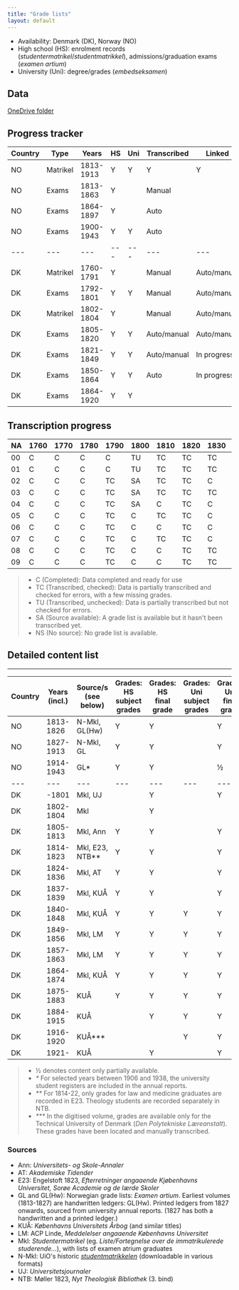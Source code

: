 ```yaml
---
title: "Grade lists"
layout: default
---
```


- Availability: Denmark (DK), Norway (NO)
- High school (HS): enrolment records (*studentermatrikel*/*studentmatrikkel*), admissions/graduation exams (*examen artium*)
- University (Uni): degree/grades (*embedseksamen*)

## Data
[OneDrive folder](https://syddanskuni-my.sharepoint.com/:f:/r/personal/cniel_sam_sdu_dk/Documents/HCNC%20Data?csf=1&web=1&e=zb5LfI)

## Progress tracker

| Country | Type | Years | HS | Uni | Transcribed | Linked |
|---|---|---|---|---|---|---|
| NO | Matrikel | 1813-1913 | Y | Y | Y | Y |
| NO | Exams | 1813-1863 | Y | | Manual | |
| NO | Exams | 1864-1897 | Y | | Auto | |
| NO | Exams | 1900-1943 | Y | Y | Auto | |
|---|---|---|---|---|---|---|
| DK | Matrikel | 1760-1791 | Y | | Manual | Auto/manual |
| DK | Exams | 1792-1801 | Y | Y | Manual |Auto/manual |
| DK | Matrikel | 1802-1804 | Y | | Manual | Auto/manual |
| DK | Exams | 1805-1820 | Y | Y | Auto/manual |Auto/manual |
| DK | Exams | 1821-1849 | Y | Y | Auto/manual |In progress |
| DK | Exams | 1850-1864 | Y | Y | Auto |In progress |
| DK | Exams | 1864-1920 | Y | Y | | |

## Transcription progress

| NA | 1760 | 1770 | 1780 | 1790 | 1800 | 1810 | 1820 | 1830 | 1840 | 1850 | 1860 | 1870 | 1880 | 1890 | 1900 | 1910 | 1920 |
|---|---|---|---|---|---|---|---|---|---|---|---|---|---|---|---|---|---|
| 00 | C | C | C | C | TU | TC | TC | TC | TC | TC | TC | TC | TC | TC | TC | TU | SA |
| 01 | C | C | C | C | TU | TC | TC | TC | TC | TC | TC | TC | TC | C | TC | TU | NS |
| 02 | C | C | C | TC | SA | TC | TC | C | TC | TC | TC | TC | TC | TC | TC | C | NS |
| 03 | C | C | C | TC | SA | TC | TC | TC | TC | TC | TC | TC | TC | TC | TC | C | NS |
| 04 | C | C | C | TC | SA | C | TC | C | TC | TC | TC | TC | TC | TC | TC | SA | NS |
| 05 | C | C | C | TC | C | TC | TC | C | TC | TC | TC | TC | TC | TC | TU | C | NS |
| 06 | C | C | C | TC | C | C | TC | C | TC | TC | TC | TC | TC | TC | TU | C | NS |
| 07 | C | C | C | TC | C | TC | TC | C | TC | TC | C | TC | TC | TC | TU | C | NS |
| 08 | C | C | C | TC | C | C | TC | TC | TC | TC | TC | TC | TC | C | TU | C | NS |
| 09 | C | C | C | TC | C | C | TC | TC | TC | TC | TC | TC | TC | TU | TU | C | NS |

> - C (Completed): Data completed and ready for use
> - TC (Transcribed, checked): Data is partially transcribed and checked for errors, with a few missing grades.
> - TU (Transcribed, unchecked): Data is partially transcribed but not checked for errors.
> - SA (Source available): A grade list is available but it hasn't been transcribed yet.
> - NS (No source): No grade list is available.


## Detailed content list

---

| Country | Years (incl.) | Source/s (see below) | Grades: HS subject grades | Grades: HS final grade | Grades: Uni subject grades | Grades: Uni final grade |
|---|---|---|---|---|---|---|
| NO | 1813-1826 | N-Mkl, GL(Hw) | Y | Y | | Y |
| NO | 1827-1913 | N-Mkl, GL | Y | Y | | Y |
| NO | 1914-1943 | GL* | Y | Y | | ½ |
|---|---|---|---|---|---|---|
| DK | -1801 | Mkl, UJ | | Y | | Y |
| DK | 1802-1804 | Mkl | | Y | | |
| DK | 1805-1813 | Mkl, Ann | Y | Y | | Y |
| DK | 1814-1823 | Mkl, E23, NTB** | Y | Y | | Y |
| DK | 1824-1836 | Mkl, AT | Y | Y | | Y |
| DK | 1837-1839 | Mkl, KUÅ | Y | Y | | Y |
| DK | 1840-1848 | Mkl, KUÅ | Y | Y | Y | Y |
| DK | 1849-1856 | Mkl, LM | Y | Y | Y | Y |
| DK | 1857-1863 | Mkl, LM | Y | Y | Y | Y |
| DK | 1864-1874 | Mkl, KUÅ | Y | Y | Y | Y |
| DK | 1875-1883 | KUÅ | Y | Y | Y | Y |
| DK | 1884-1915 | KUÅ | | Y | Y | Y |
| DK | 1916-1920 | KUÅ*** | | | Y | Y |
| DK | 1921- | KUÅ | | Y | | Y |

> - ½ denotes content only partially available.
> - _*_ For selected years between 1906 and 1938, the university student registers are included in the annual reports.
> - _**_ For 1814-22, only grades for law and medicine graduates are recorded in E23. Theology students are recorded separately in NTB.
> - _***_ In the digitised volume, grades are available only for the Technical University of Denmark (_Den Polytekniske Læreanstalt_). These grades have been located and manually transcribed.


### Sources
- Ann: _Universitets- og Skole-Annaler_
- AT: _Akademiske Tidender_
- E23: Engelstoft 1823, _Efterretninger angaaende Kjøbenhavns Universitet, Sorøe Academie og de lærde Skoler_
- GL and GL(Hw): Norwegian grade lists: _Examen artium_. Earliest volumes (1813-1827) are handwritten ledgers: GL(Hw). Printed ledgers from 1827 onwards, sourced from university annual reports. (1827 has both a handwritten and a printed ledger.)
- KUÅ: _Københavns Universitets Årbog_ (and similar titles)
- LM: ACP Linde, _Meddelelser angaaende Københavns Universitet_
- Mkl: _Studentermatrikel_ (eg. _Liste/Fortegnelse over de immatrikulerede studerende..._), with lists of examen atrium graduates
- N-Mkl: UiO's historic [_studentmatrikkelen_](https://www.muv.uio.no/samlinger/studentmatrikkelen/) (downloadable in various formats)
- UJ: _Universitetsjournaler_
- NTB: Møller 1823, _Nyt Theologisk Bibliothek_ (3. bind)
